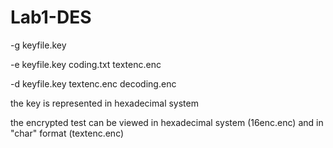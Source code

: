 # Lab1-DES
-g keyfile.key

-e keyfile.key coding.txt textenc.enc

-d keyfile.key textenc.enc decoding.enc

the key is represented in hexadecimal system

the encrypted test can be viewed in hexadecimal system (16enc.enc) and in "char" format (textenc.enc)
